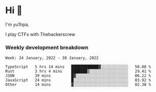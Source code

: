 # Hi 👋

I'm yu1hpa.

I play CTFs with Thehackerscrew

### Weekly development breakdown

<!--START_SECTION:waka-->
```text
Week: 24 January, 2022 - 30 January, 2022

TypeScript   5 hrs 14 mins   ████████████▓░░░░░░░░░░░░   50.08 % 
Rust         3 hrs 4 mins    ███████▒░░░░░░░░░░░░░░░░░   29.41 % 
JSON         39 mins         █▓░░░░░░░░░░░░░░░░░░░░░░░   06.22 % 
JavaScript   24 mins         █░░░░░░░░░░░░░░░░░░░░░░░░   03.92 % 
Other        14 mins         ▓░░░░░░░░░░░░░░░░░░░░░░░░   02.38 % 
```
<!--END_SECTION:waka-->

